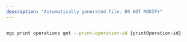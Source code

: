 ```yaml
---
description: "Automatically generated file. DO NOT MODIFY"
---
```


```bash

mgc print operations get --print-operation-id {printOperation-id}

```